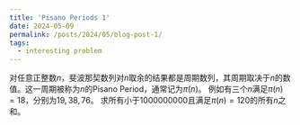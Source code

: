 ```yaml
---
title: 'Pisano Periods 1'
date: 2024-05-09
permalink: /posts/2024/05/blog-post-1/
tags:
  - interesting problem
---
```


对任意正整数$n$，斐波那契数列对$n$取余的结果都是周期数列，其周期取决于$n$的数值。这一周期被称为$n$的Pisano Period，通常记为$\pi(n)$。
例如有三个$n$满足$\pi(n)=18$，分别为$19,38,76$。
求所有小于1000000000且满足$\pi(n)=120$的所有$n$之和。
